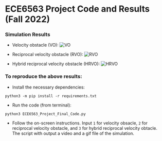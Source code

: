 # ECE6563 Project Code and Results (Fall 2022)
### Simulation Results
 - Velocity obstacle (VO):
 ![VO](https://user-images.githubusercontent.com/103329531/206857905-3a6b6442-da06-4254-8b1d-a8de3f5e57ca.gif)

 - Reciprocal velocity obstacle (RVO):
 ![RVO](https://user-images.githubusercontent.com/103329531/206857953-d627bf8d-51ef-437c-a1e0-7e551c51543d.gif)
 
 - Hybrid reciprocal velocity obstacle (HRVO): 
 ![HRVO](https://user-images.githubusercontent.com/103329531/206858041-9f0598bd-eee4-4a97-90ef-94e8a6bf3929.gif)
 
 ### To reproduce the above results: 
  - Install the necessary dependencies:
  ```
  python3 -m pip install -r requirements.txt
  ```
  - Run the code (from terminal):
  ```
  python3 ECE6563_Project_Final_Code.py
  ```
  - Follow the on-screen instructions. Input `1` for velocity obsacle, `2` for reciprocal velocity obstacle, and `3` for hybrid reciprocal velocity obtacle. The script with output a video and a gif file of the simulation.

 
